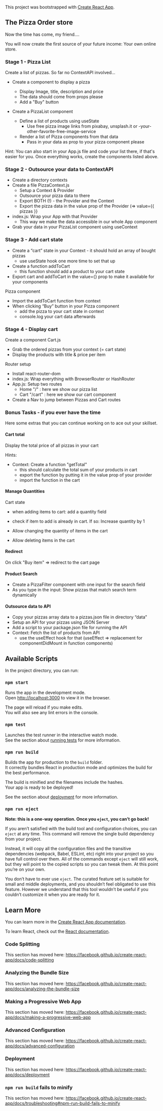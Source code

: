 This project was bootstrapped with [Create React App](https://github.com/facebook/create-react-app).

## The Pizza Order store

Now the time has come, my friend....

You will now create the first source of your future income: Your own online store.

### Stage 1 - Pizza List

Create a list of pizzas. So far no ContextAPI involved...

- Create a component to display a pizza 
  - Display Image, title, description and price
  - The data should come from props please
  - Add a "Buy" button

- Create a PizzaList component
  - Define a list of products using useState
    - Use free pizza image links from pixabay, unsplash.it or -your-other-favorite-free-image-service
  - Render a list of Pizza components from that data
    - Pass in your data as prop to your pizza component please

Hint: You can also start in your App.js file and code your list there, if that's easier for you. Once everything works, create the components listed above.

### Stage 2 - Outsource your data to ContextAPI

- Create a directory contexts
- Create a file PizzaContext.js 
  - Setup a Context & Provider
  - Outsource your pizza data to there
  - Export BOTH (!) - the Provider and the Context
  - Export the pizza data in the value prop of the Provider (=> value={{ pizzas }}
- index.js: Wrap your App with that Provider
  - This way we make the data accessible in our whole App component
- Grab your data in your PizzaList component using useContext


### Stage 3 - Add cart state

- Create a “cart” state in your Context - it should hold an array of bought pizzas
  - use useState hook one more time to set that up
- Create a function addToCart
  - this function should add a product to your cart state
- Export cart and addToCart in the value={} prop to make it available for your components

Pizza component
- Import the addToCart function from context
- When clicking “Buy” button in your Pizza component
  - add the pizza to your cart state in context
  - console.log your cart data afterwards


### Stage 4 - Display cart

Create a component Cart.js
  - Grab the ordered pizzas from your context (= cart state)
  - Display the products with title & price per item

Router setup
- Install react-router-dom
- index.js: Wrap everything with BrowserRouter or HashRouter
- App.js: Setup two routes
  - Home "/" : here we show our pizza list
  - Cart "/cart" : here we show our cart component
- Create a Nav to jump between Pizzas and Cart routes


### Bonus Tasks - if you ever have the time

Here some extras that you can continue working on to ace out your skillset.

#### Cart total

Display the total price of all pizzas in your cart

Hints:

- Context: Create a function "getTotal"
  - this should calculate the total sum of your products in cart
  - export the function by putting it in the value prop of your provider
  - import the function in the cart


#### Manage Quantities

Cart state
- when adding items to cart: add a quantity field
- check if item to add is already in cart. If so: Increase quantity by 1

- Allow changing the quantity of items in the cart
- Allow deleting items in the cart


#### Redirect

On click "Buy item" => redirect to the cart page


#### Product Search

- Create a PizzaFilter component with one input for the search field
- As you type in the input: Show pizzas that match search term dynamically


#### Outsource data to API

- Copy your pizzas array data to a pizzas.json file in directory “data”
- Setup an API for your pizzas using JSON Server
- Add a script to your package.json file for running the API
- Context: Fetch the list of products from API
  - use the useEffect hook for that (useEffect => replacement for componentDidMount in function components) 


## Available Scripts

In the project directory, you can run:

### `npm start`

Runs the app in the development mode.<br />
Open [http://localhost:3000](http://localhost:3000) to view it in the browser.

The page will reload if you make edits.<br />
You will also see any lint errors in the console.

### `npm test`

Launches the test runner in the interactive watch mode.<br />
See the section about [running tests](https://facebook.github.io/create-react-app/docs/running-tests) for more information.

### `npm run build`

Builds the app for production to the `build` folder.<br />
It correctly bundles React in production mode and optimizes the build for the best performance.

The build is minified and the filenames include the hashes.<br />
Your app is ready to be deployed!

See the section about [deployment](https://facebook.github.io/create-react-app/docs/deployment) for more information.

### `npm run eject`

**Note: this is a one-way operation. Once you `eject`, you can’t go back!**

If you aren’t satisfied with the build tool and configuration choices, you can `eject` at any time. This command will remove the single build dependency from your project.

Instead, it will copy all the configuration files and the transitive dependencies (webpack, Babel, ESLint, etc) right into your project so you have full control over them. All of the commands except `eject` will still work, but they will point to the copied scripts so you can tweak them. At this point you’re on your own.

You don’t have to ever use `eject`. The curated feature set is suitable for small and middle deployments, and you shouldn’t feel obligated to use this feature. However we understand that this tool wouldn’t be useful if you couldn’t customize it when you are ready for it.

## Learn More

You can learn more in the [Create React App documentation](https://facebook.github.io/create-react-app/docs/getting-started).

To learn React, check out the [React documentation](https://reactjs.org/).

### Code Splitting

This section has moved here: https://facebook.github.io/create-react-app/docs/code-splitting

### Analyzing the Bundle Size

This section has moved here: https://facebook.github.io/create-react-app/docs/analyzing-the-bundle-size

### Making a Progressive Web App

This section has moved here: https://facebook.github.io/create-react-app/docs/making-a-progressive-web-app

### Advanced Configuration

This section has moved here: https://facebook.github.io/create-react-app/docs/advanced-configuration

### Deployment

This section has moved here: https://facebook.github.io/create-react-app/docs/deployment

### `npm run build` fails to minify

This section has moved here: https://facebook.github.io/create-react-app/docs/troubleshooting#npm-run-build-fails-to-minify
